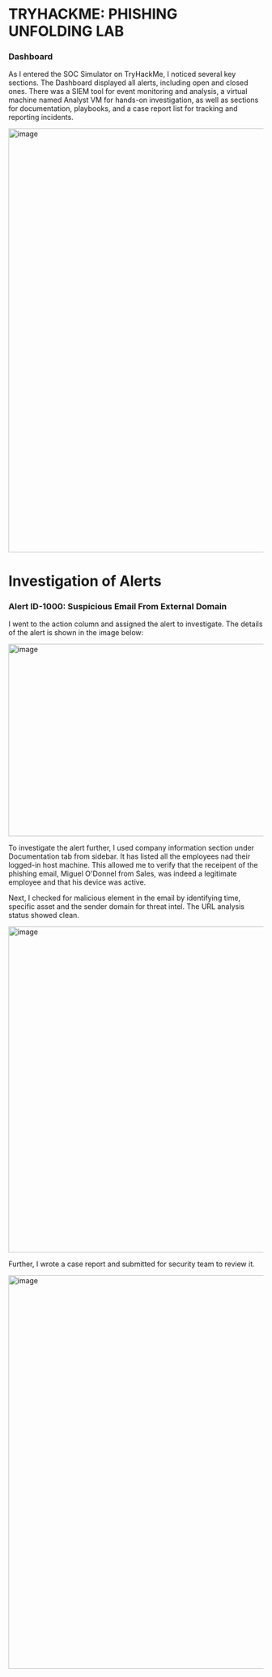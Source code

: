 
# TRYHACKME: PHISHING UNFOLDING LAB

### Dashboard

As I entered the SOC Simulator on TryHackMe, I noticed several key sections. The Dashboard displayed all alerts, including open and closed ones. There was a SIEM tool for event monitoring and analysis, a virtual machine named Analyst VM for hands-on investigation, as well as sections for documentation, playbooks, and a case report list for tracking and reporting incidents.
  
<img width="1898" height="837" alt="image" src="https://github.com/user-attachments/assets/287b98fb-7132-4eb1-b5bd-e3799bc0b770" />

# Investigation of Alerts

### Alert ID-1000: Suspicious Email From External Domain

I went to the action column and assigned the alert to investigate. The details of the alert is shown in the image below:

<img width="1618" height="380" alt="image" src="https://github.com/user-attachments/assets/d5f26c0f-6f07-4bfb-a06e-fc41752ed36e" />

To investigate the alert further, I used company information section under Documentation tab from sidebar. It has listed all the employees nad their logged-in host machine. This allowed me to verify that the receipent of the phishing email, Miguel O'Donnel from Sales, was indeed a legitimate employee and that his device was active. 

Next, I checked for malicious element in the email by identifying time, specific asset and the sender domain for threat intel. The URL analysis status showed clean. 

<img width="662" height="644" alt="image" src="https://github.com/user-attachments/assets/7d67a9bc-b57b-48f4-a29f-39653538ef19" />

Further, I wrote a case report and submitted for security team to review it.

<img width="1623" height="777" alt="image" src="https://github.com/user-attachments/assets/14b31d1b-783f-46ca-872c-c4726db21b21" />






